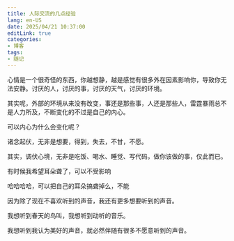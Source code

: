 ```yaml
---
title: 人际交流的几点经验
lang: en-US
date: 2025/04/21 10:37:00
editLink: true
categories: 
- 博客
tags: 
- 随记
---
```


心情是一个很奇怪的东西，你越想静，越是感觉有很多外在因素影响你，导致你无法安静。讨厌的人，讨厌的事，讨厌的天气，讨厌的环境。

其实呢，外部的环境从来没有改变，事还是那些事，人还是那些人，雷霆暴雨总不是人力所及，不断变化的不过是自己的内心。

可以内心为什么会变化呢？

诸念起伏，无非是想要，得到，失去，不甘，不愿。

其实，调伏心境，无非是吃饭、喝水、睡觉、写代码，做你该做的事，仅此而已。

有时候我希望耳朵聋了，可以不受影响

哈哈哈哈，可以把自己的耳朵搞聋掉么，不能

因为除了现在不喜欢听到的声音，我还有更多想要听到的声音。

我想听到春天的鸟叫，我想听到动听的音乐。

我想听到我认为美好的声音，就必然伴随有很多不愿意听到的声音。





